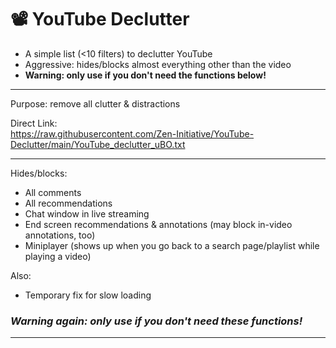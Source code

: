 # 📽️ YouTube Declutter
- A simple list (<10 filters) to declutter YouTube
- Aggressive: hides/blocks almost everything other than the video
- **Warning: only use if you don't need the functions below!**

---

Purpose: remove all clutter & distractions

Direct Link:  
https://raw.githubusercontent.com/Zen-Initiative/YouTube-Declutter/main/YouTube_declutter_uBO.txt

---

Hides/blocks:

- All comments 
- All recommendations
- Chat window in live streaming
- End screen recommendations & annotations (may block in-video annotations, too)
- Miniplayer (shows up when you go back to a search page/playlist while playing a video)

Also:
- Temporary fix for slow loading

### _Warning again: only use if you don't need these functions!_

---
